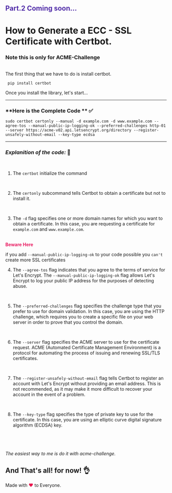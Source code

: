 ## <font color="#512DA8"> **Part.2 Coming soon...**</font>

# How to Generate a ECC - SSL Certificate with Certbot.

### Note this is only for ACME-Challenge
\
The first thing that we have to do is install certbot.

	 pip install certbot

Once you install the library, let's start...

--- 

### **Here is the Complete Code ** ✅

	sudo certbot certonly --manual -d example.com -d www.example.com --agree-tos --manual-public-ip-logging-ok --preferred-challenges http-01 --server https://acme-v02.api.letsencrypt.org/directory --register-unsafely-without-email --key-type ecdsa

---


### *Explanition of the code:* 📖

\
<tab>
1. The `certbot` initialize the command 

\
<tab>

2. The `certonly` subcommand tells Certbot to obtain a certificate but not to install it.

\
<tab>

3.  The `-d` flag specifies one or more domain names for which you want to obtain a certificate. In this case, you are requesting a certificate for `example.com` and `www.example.com`.

\
<tab>
<font color="#E91E63"> **Beware Here**</font>

if you add `--manual-public-ip-logging-ok` to your code possible you `can't` create more SSL certificates
\
<tab>

4. The `--agree-tos` flag indicates that you agree to the terms of service for Let's Encrypt. The `--manual-public-ip-logging-ok` flag allows Let's Encrypt to log your public IP address for the purposes of detecting abuse.

\
<tab>

5. The `--preferred-challenges` flag specifies the challenge type that you prefer to use for domain validation. In this case, you are using the HTTP challenge, which requires you to create a specific file on your web server in order to prove that you control the domain.

\
<tab>

6. The `--server` flag specifies the ACME server to use for the certificate request. ACME (Automated Certificate Management Environment) is a protocol for automating the process of issuing and renewing SSL/TLS certificates.

\
<tab>

7. The `--register-unsafely-without-email` flag tells Certbot to register an account with Let's Encrypt without providing an email address. This is not recommended, as it may make it more difficult to recover your account in the event of a problem.

\
<tab>

8. The `--key-type` flag specifies the type of private key to use for the certificate. In this case, you are using an elliptic curve digital signature algorithm (ECDSA) key.

\
<tab>
---

*The easiest way to me is do it with acme-challenge.*

## And That's all! for now! 👌
Made with <font color="#EB144C"> **❤️**</font> to Everyone.
